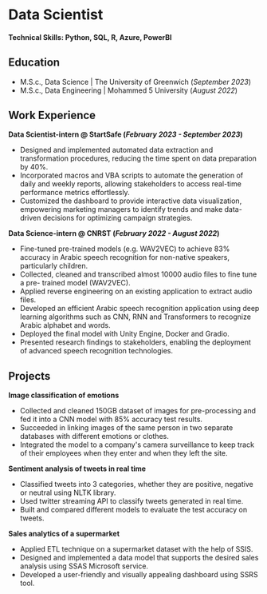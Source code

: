 # Data Scientist

#### Technical Skills: Python, SQL, R, Azure, PowerBI

## Education
- M.S.c., Data Science | The University of Greenwich (_September 2023_)								       		
- M.S.c., Data Engineering	| Mohammed 5 University (_August 2022_)	 			        		


## Work Experience
**Data Scientist-intern @ StartSafe (_February 2023 - September 2023_)**
- Designed and implemented automated data extraction and transformation procedures, reducing the time spent on data preparation by 40%.
- Incorporated macros and VBA scripts to automate the generation of daily and weekly reports, allowing stakeholders to access real-time performance metrics effortlessly.
- Customized the dashboard to provide interactive data visualization, empowering marketing managers to identify trends and make data-driven decisions for optimizing campaign strategies.

**Data Science-intern @ CNRST (_February 2022 - August 2022_)**
- Fine-tuned pre-trained models (e.g. WAV2VEC) to achieve 83% accuracy in Arabic speech recognition for non-native speakers, particularly children.
- Collected, cleaned and transcribed almost 10000 audio files to fine tune a pre- trained model (WAV2VEC).
- Applied reverse engineering on an existing application to extract audio files.
- Developed an efficient Arabic speech recognition application using deep learning algorithms such as CNN, RNN and Transformers to recognize Arabic alphabet and words.
- Deployed the final model with Unity Engine, Docker and Gradio.
- Presented research findings to stakeholders, enabling the deployment of advanced speech recognition technologies.

## Projects
**Image classification of emotions**
- Collected and cleaned 150GB dataset of images for pre-processing and fed it into a CNN model with 85% accuracy test results.
- Succeeded in linking images of the same person in two separate databases with different emotions or clothes.
- Integrated the model to a company's camera surveillance to keep track of their employees when they enter and when they left the site.

**Sentiment analysis of tweets in real time**
- Classified tweets into 3 categories, whether they are positive, negative or neutral using NLTK library.
- Used twitter streaming API to classify tweets generated in real time.
- Built and compared different models to evaluate the test accuracy on tweets.

**Sales analytics of a supermarket**
- Applied ETL technique on a supermarket dataset with the help of SSIS.
- Designed and implemented a data model that supports the desired sales analysis using SSAS Microsoft service.
- Developed a user-friendly and visually appealing dashboard using SSRS tool.
